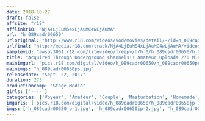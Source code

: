 ```yaml
---
date: 2018-10-27
draft: false
affsite: "r18"
afflinkr18: "NjA4LjEuMS4xLjAuMC4wLjAuMA"
url: "h_089cadr00650"
urloriginal: "http://www.r18.com/videos/vod/movies/detail/-/id=h_089cadr00650"
urlfinal: "http://media.r18.com/track/NjA4LjEuMS4xLjAuMC4wLjAuMA/videos/vod/movies/detail/-/id=h_089cadr00650"
samplevid: "awspv3001.r18.com/litevideo/freepv/h/h_0/h_089cadr00650/h_089cadr00650_dmb_w.mp4"
title: "Acquired Through Underground Channels!! Amateur Uploads 270 MInutes/32 Episodes Escalating Private Videos"
mainimgurl: "pics.r18.com/digital/video/h_089cadr00650/h_089cadr00650ps.jpg"
mainimgs: "h_089cadr00650ps.jpg"
releasedate: "Sept. 22, 2017"
duration: 273
productioncomp: "Stage Media"
girls: ['----']
categories: ['Voyeur', 'Amateur', 'Couple', 'Masturbation', 'Homemade', 'Over 4 Hours']
imgurls: ['pics.r18.com/digital/video/h_089cadr00650/h_089cadr00650jp-1.jpg', 'pics.r18.com/digital/video/h_089cadr00650/h_089cadr00650jp-2.jpg', 'pics.r18.com/digital/video/h_089cadr00650/h_089cadr00650jp-3.jpg', 'pics.r18.com/digital/video/h_089cadr00650/h_089cadr00650jp-4.jpg', 'pics.r18.com/digital/video/h_089cadr00650/h_089cadr00650jp-5.jpg', 'pics.r18.com/digital/video/h_089cadr00650/h_089cadr00650jp-6.jpg', 'pics.r18.com/digital/video/h_089cadr00650/h_089cadr00650jp-7.jpg', 'pics.r18.com/digital/video/h_089cadr00650/h_089cadr00650jp-8.jpg', 'pics.r18.com/digital/video/h_089cadr00650/h_089cadr00650jp-9.jpg', 'pics.r18.com/digital/video/h_089cadr00650/h_089cadr00650jp-10.jpg', 'pics.r18.com/digital/video/h_089cadr00650/h_089cadr00650jp-11.jpg', 'pics.r18.com/digital/video/h_089cadr00650/h_089cadr00650jp-12.jpg', 'pics.r18.com/digital/video/h_089cadr00650/h_089cadr00650jp-13.jpg', 'pics.r18.com/digital/video/h_089cadr00650/h_089cadr00650jp-14.jpg', 'pics.r18.com/digital/video/h_089cadr00650/h_089cadr00650jp-15.jpg', 'pics.r18.com/digital/video/h_089cadr00650/h_089cadr00650jp-16.jpg', 'pics.r18.com/digital/video/h_089cadr00650/h_089cadr00650jp-17.jpg', 'pics.r18.com/digital/video/h_089cadr00650/h_089cadr00650jp-18.jpg', 'pics.r18.com/digital/video/h_089cadr00650/h_089cadr00650jp-19.jpg', 'pics.r18.com/digital/video/h_089cadr00650/h_089cadr00650jp-20.jpg']
imgs: ['h_089cadr00650jp-1.jpg', 'h_089cadr00650jp-2.jpg', 'h_089cadr00650jp-3.jpg', 'h_089cadr00650jp-4.jpg', 'h_089cadr00650jp-5.jpg', 'h_089cadr00650jp-6.jpg', 'h_089cadr00650jp-7.jpg', 'h_089cadr00650jp-8.jpg', 'h_089cadr00650jp-9.jpg', 'h_089cadr00650jp-10.jpg', 'h_089cadr00650jp-11.jpg', 'h_089cadr00650jp-12.jpg', 'h_089cadr00650jp-13.jpg', 'h_089cadr00650jp-14.jpg', 'h_089cadr00650jp-15.jpg', 'h_089cadr00650jp-16.jpg', 'h_089cadr00650jp-17.jpg', 'h_089cadr00650jp-18.jpg', 'h_089cadr00650jp-19.jpg', 'h_089cadr00650jp-20.jpg']
---
```

